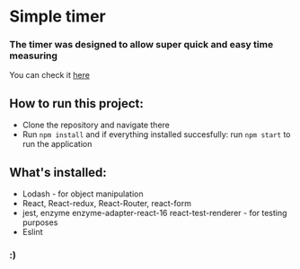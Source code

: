 # Simple timer

### The timer was designed to allow super quick and easy time measuring

You can check it [here](https://arkadiuszpasek.github.io/simple-timer/#/)

## How to run this project:

- Clone the repository and navigate there
- Run `npm install` and if everything installed succesfully: run `npm start` to run the application

## What's installed:

- Lodash - for object manipulation
- React, React-redux, React-Router, react-form
- jest, enzyme enzyme-adapter-react-16 react-test-renderer - for testing purposes
- Eslint

### :)

